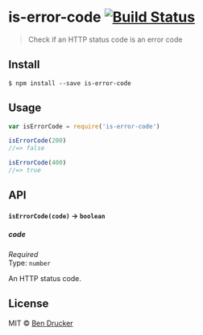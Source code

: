 # is-error-code [![Build Status](https://travis-ci.org/bendrucker/is-error-code.svg?branch=master)](https://travis-ci.org/bendrucker/is-error-code)

> Check if an HTTP status code is an error code


## Install

```
$ npm install --save is-error-code
```


## Usage

```js
var isErrorCode = require('is-error-code')

isErrorCode(200)
//=> false

isErrorCode(400)
//=> true
```

## API

#### `isErrorCode(code)` -> `boolean`

##### code

*Required*  
Type: `number`

An HTTP status code.


## License

MIT © [Ben Drucker](http://bendrucker.me)
